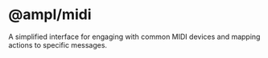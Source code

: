 # @ampl/midi

A simplified interface for engaging with common MIDI devices and mapping actions to specific messages.